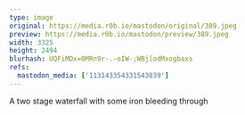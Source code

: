 ```yaml
---
type: image
original: https://media.r0b.io/mastodon/original/389.jpeg
preview: https://media.r0b.io/mastodon/preview/389.jpeg
width: 3325
height: 2494
blurhash: UQFiMDx=0MRn9r-.-oIW-;WBj[odMxogbaxs
refs:
  mastodon_media: ['113143354331543839']
---
```


A two stage waterfall with some iron bleeding through
